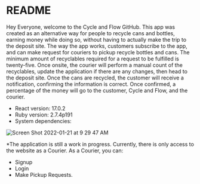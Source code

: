 # README

  Hey Everyone, welcome to the Cycle and Flow GitHub. This app was created as an alternative way for people to recycle cans and bottles, earning money while doing so, without having to actually make the trip to the deposit site. The way the app works, customers subscribe to the app, and can make request for couriers to pickup recycle bottles and cans. The minimum amount of recyclables required for a request to be fulfilled is twenty-five. Once onsite, the courier will perform a manual count of the recyclables, update the application if there are any changes, then head to the deposit site. Once the cans are recycled, the customer will receive a notification, confirming the information is correct. Once confirmed, a percentage of the money will go to the customer, Cycle and Flow, and the courier.


* React version: 17.0.2
* Ruby version: 2.7.4p191
* System dependencies:

![Screen Shot 2022-01-21 at 9 29 47 AM](https://user-images.githubusercontent.com/87537177/150544525-a5bf00e4-6db2-4e21-9e64-b87435f880ca.png)



*The application is still a work in progress. Currently, there is only access to the website as a Courier. As a Courier, you can:
- Signup
- Login
- Make Pickup Requests.



